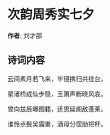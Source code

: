 # 次韵周秀实七夕

**作者**: 刘才邵

## 诗词内容

云间素月若飞来，半镜携归共挂台。

星渚桥成仙步隐，玉箫声断晓风哀。

曾向兹辰曝图籍，还思延阁敌蓬莱。

谁怜点鬓吴霜重，酒母分霑助把杯。

